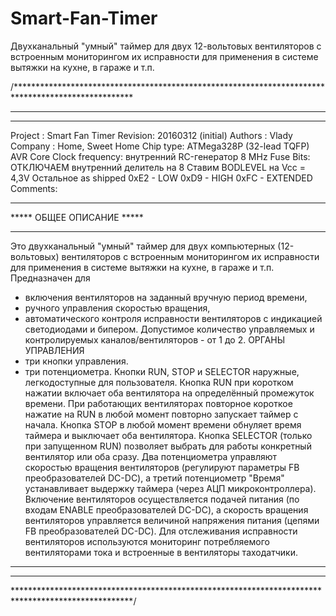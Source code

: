 # Smart-Fan-Timer
Двухканальный "умный" таймер для двух 12-вольтовых вентиляторов с встроенным мониторингом их исправности для применения в системе вытяжки на кухне, в гараже и т.п.


/***************************************************************************************************
****************************************************************************************************
****************************************************************************************************
Project : Smart Fan Timer
Revision: 20160312 (initial)
Authors : Vlady
Company : Home, Sweet Home
Chip type: ATMega328P (32-lead TQFP)
AVR Core Clock frequency: внутренний RC-генератор 8 MHz
Fuse Bits:
	ОТКЛЮЧАЕМ внутренний делитель на 8
	Ставим BODLEVEL на Vcc = 4,3V
	Остальное as shipped
		0xE2 - LOW
		0xD9 - HIGH
		0xFC - EXTENDED
Comments:
****************************************************************************************************
***** ОБЩЕЕ ОПИСАНИЕ *****
****************************************************************************************************
Это двухканальный "умный" таймер для двух компьютерных (12-вольтовых) вентиляторов с
встроенным мониторингом их исправности для применения в системе вытяжки на кухне, в
гараже и т.п.
Предназначен для 
- включения вентиляторов на заданный вручную период времени,
- ручного управления скоростью вращения,
- автоматического контроля исправности вентиляторов с индикацией светодиодами и бипером.
Допустимое количество управляемых и контролируемых каналов/вентиляторов - от 1 до 2. 
ОРГАНЫ УПРАВЛЕНИЯ
- три кнопки управления.
- три потенциометра.
Кнопки RUN, STOP и SELECTOR наружные, легкодоступные для пользователя. 
Кнопка RUN при коротком нажатии включает оба вентилятора на определённый
промежуток времени. При работающих вентиляторах повторное короткое нажатие на RUN в
любой момент повторно запускает таймер с начала.
Кнопка STOP в любой момент времени обнуляет время таймера и выключает оба вентилятора.
Кнопка SELECTOR (только при запущенном RUN) позволяет выбрать для работы конкретный
вентилятор или оба сразу.
Два потенциометра управляют скоростью вращения вентиляторов (регулируют
параметры FB преобразователей DC-DC), а третий потенциометр "Время" устанавливает выдержку
таймера (через АЦП микроконтроллера).
Включение вентиляторов осуществляется подачей питания (по входам ENABLE
преобразователей DC-DC), а скорость вращения вентиляторов управляется величиной
напряжения питания (цепями FB преобразователей DC-DC).
Для отслеживания исправности вентиляторов используются мониторинг потребляемого
вентиляторами тока и встроенные в вентиляторы таходатчики.
****************************************************************************************************
****************************************************************************************************
***************************************************************************************************/
